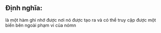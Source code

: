 ## Định nghĩa:
là một hàm ghi nhớ được nơi nó được tạo ra và có thể truy cập được một biến bên ngoài phạm vi của nómn